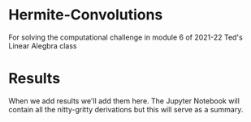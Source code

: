 # Hermite-Convolutions
For solving the computational challenge in module 6 of 2021-22 Ted's Linear Alegbra class

# Results
When we add results we'll add them here. The Jupyter Notebook will contain all the nitty-gritty derivations but this will serve as a summary.
